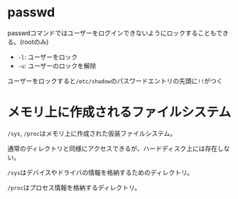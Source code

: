 # passwd

passwdコマンドではユーザーをログインできないようにロックすることもできる。(rootのみ)

- `-l`: ユーザーをロック
- `-u`: ユーザーのロックを解除

ユーザーをロックすると`/etc/shadow`のパスワードエントリの先頭に`!!`がつく

# メモリ上に作成されるファイルシステム

`/sys`, `/proc`はメモリ上に作成された仮装ファイルシステム。

通常のディレクトリと同様にアクセスできるが、ハードディスク上には存在しない。

`/sys`はデバイスやドライバの情報を格納するためのディレクトリ。

`/proc`はプロセス情報を格納するディレクトリ。

